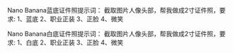 Nano Banana蓝底证件照提示词：
截取图片人像头部，帮我做成2寸证件照，要求:
1、蓝底
2、职业正装
3、正脸
4、微笑

Nano Banana白底证件照提示词：
截取图片人像头部，帮我做成2寸证件照，要求:
1、白底
2、职业正装
3、正脸
4、微笑
